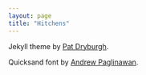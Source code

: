 ```yaml
---
layout: page
title: "Hitchens"
---
```


Jekyll theme by [Pat Dryburgh](https://github.com/patdryburgh).

Quicksand font by [Andrew Paglinawan](https://github.com/andrew-paglinawan).
